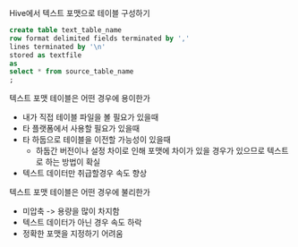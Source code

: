 Hive에서 텍스트 포맷으로 테이블 구성하기


```sql
create table text_table_name
row format delimited fields terminated by ','
lines terminated by '\n'
stored as textfile
as
select * from source_table_name
;
```

텍스트 포맷 테이블은 어떤 경우에 용이한가
- 내가 직접 테이블 파일을 볼 필요가 있을때
- 타 플랫폼에서 사용할 필요가 있을때
- 타 하둡으로 테이블을 이전할 가능성이 있을때
  - 하둡간 버전이나 설정 차이로 인해 포맷에 차이가 있을 경우가 있으므로 텍스트로 하는 방법이 확실
- 텍스트 데이터만 취급할경우 속도 향상
  
텍스트 포맷 테이블은 어떤 경우에 불리한가
- 미압축 -> 용량을 많이 차지함
- 텍스트 데이터가 아닌 경우 속도 하락
- 정확한 포맷을 지정하기 어려움
